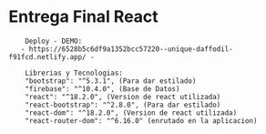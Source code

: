 # Entrega Final React 
        Deploy - DEMO: 
       - https://6528b5c6df9a1352bcc57220--unique-daffodil-f91fcd.netlify.app/ -

        Librerias y Tecnologias:
        "bootstrap": "^5.3.1", (Para dar estilado)
        "firebase": "^10.4.0", (Base de Datos)
        "react": "^18.2.0", (Version de react utilizada)
        "react-bootstrap": "^2.8.0", (Para dar estilado)
        "react-dom": "^18.2.0", (Version de react utilizada)
        "react-router-dom": "^6.16.0" (enrutado en la aplicacion)